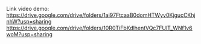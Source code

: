 Link video demo: https://drive.google.com/drive/folders/1ai97FtcaaB0domHTWyv0KjgucCKhjnhW?usp=sharing
https://drive.google.com/drive/folders/10R0TiFbKdlhentVQc7FUlT_WNf1v6woM?usp=sharing
